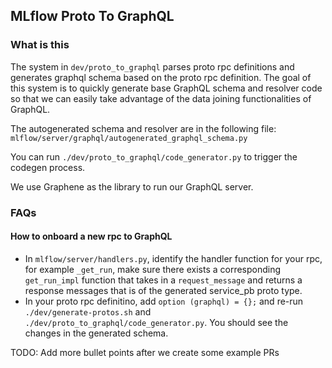 ## MLflow Proto To GraphQL

### What is this

The system in `dev/proto_to_graphql` parses proto rpc definitions and generates graphql schema based on the proto rpc definition. The goal of this system is to quickly generate base GraphQL schema and resolver code so that we can easily take advantage of the data joining functionalities of GraphQL.

The autogenerated schema and resolver are in the following file: `mlflow/server/graphql/autogenerated_graphql_schema.py`

You can run `./dev/proto_to_graphql/code_generator.py` to trigger the codegen process.

We use Graphene as the library to run our GraphQL server.

### FAQs

#### How to onboard a new rpc to GraphQL

- In `mlflow/server/handlers.py`, identify the handler function for your rpc, for example `_get_run`, make sure there exists a corresponding `get_run_impl` function that takes in a `request_message` and returns a response messages that is of the generated service_pb proto type.
- In your proto rpc definitino, add `option (graphql) = {};` and re-run `./dev/generate-protos.sh` and `./dev/proto_to_graphql/code_generator.py`. You should see the changes in the generated schema.

TODO: Add more bullet points after we create some example PRs

